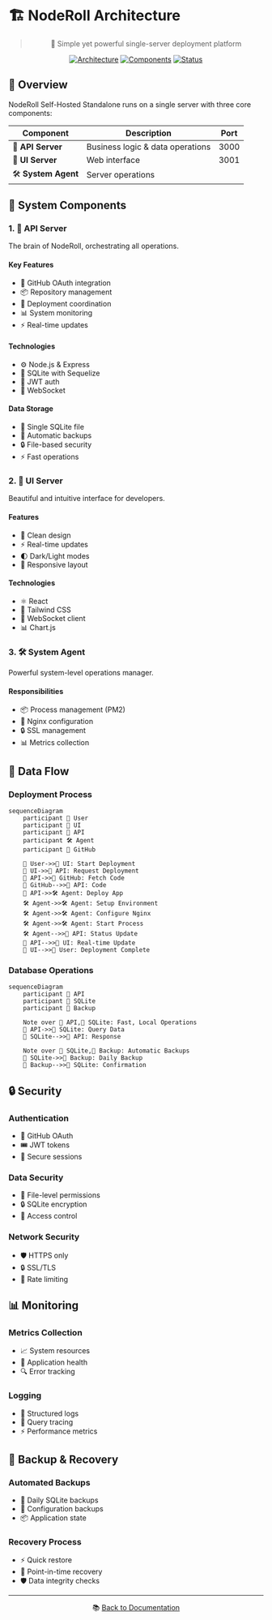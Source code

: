 # 🏗️ NodeRoll Architecture

<div align="center">

> 🎯 Simple yet powerful single-server deployment platform

[![Architecture](https://img.shields.io/badge/Architecture-Single_Server-blue.svg)]()
[![Components](https://img.shields.io/badge/Components-3-green.svg)]()
[![Status](https://img.shields.io/badge/Status-Active_Development-brightgreen.svg)]()

</div>

## 🎯 Overview

NodeRoll Self-Hosted Standalone runs on a single server with three core components:

| Component | Description | Port |
|-----------|-------------|------|
| 🚀 **API Server** | Business logic & data operations | 3000 |
| 🎨 **UI Server** | Web interface | 3001 |
| 🛠️ **System Agent** | Server operations |  |

## 🧩 System Components

### 1. 🚀 API Server
The brain of NodeRoll, orchestrating all operations.

#### Key Features
- 🔐 GitHub OAuth integration
- 📦 Repository management
- 🚀 Deployment coordination
- 📊 System monitoring
- ⚡ Real-time updates

#### Technologies
- ⚙️ Node.js & Express
- 💾 SQLite with Sequelize
- 🔑 JWT auth
- 🔌 WebSocket

#### Data Storage
- 📁 Single SQLite file
- 🔄 Automatic backups
- 🔒 File-based security
- ⚡ Fast operations

### 2. 🎨 UI Server
Beautiful and intuitive interface for developers.

#### Features
- 🎯 Clean design
- ⚡ Real-time updates
- 🌓 Dark/Light modes
- 📱 Responsive layout

#### Technologies
- ⚛️ React
- 🎨 Tailwind CSS
- 🔌 WebSocket client
- 📊 Chart.js

### 3. 🛠️ System Agent
Powerful system-level operations manager.

#### Responsibilities
- 📦 Process management (PM2)
- 🔄 Nginx configuration
- 🔒 SSL management
- 📊 Metrics collection

## 🔄 Data Flow

### Deployment Process
```mermaid
sequenceDiagram
    participant 👤 User
    participant 🎨 UI
    participant 🚀 API
    participant 🛠️ Agent
    participant 🐙 GitHub
    
    👤 User->>🎨 UI: Start Deployment
    🎨 UI->>🚀 API: Request Deployment
    🚀 API->>🐙 GitHub: Fetch Code
    🐙 GitHub-->>🚀 API: Code
    🚀 API->>🛠️ Agent: Deploy App
    🛠️ Agent->>🛠️ Agent: Setup Environment
    🛠️ Agent->>🛠️ Agent: Configure Nginx
    🛠️ Agent->>🛠️ Agent: Start Process
    🛠️ Agent-->>🚀 API: Status Update
    🚀 API-->>🎨 UI: Real-time Update
    🎨 UI-->>👤 User: Deployment Complete
```

### Database Operations
```mermaid
sequenceDiagram
    participant 🚀 API
    participant 💾 SQLite
    participant 📁 Backup
    
    Note over 🚀 API,💾 SQLite: Fast, Local Operations
    🚀 API->>💾 SQLite: Query Data
    💾 SQLite-->>🚀 API: Response
    
    Note over 💾 SQLite,📁 Backup: Automatic Backups
    💾 SQLite->>📁 Backup: Daily Backup
    📁 Backup-->>💾 SQLite: Confirmation
```

## 🔒 Security

### Authentication
- 🔑 GitHub OAuth
- 🎟️ JWT tokens
- 🔐 Secure sessions

### Data Security
- 📁 File-level permissions
- 🔒 SQLite encryption
- 🔑 Access control

### Network Security
- 🛡️ HTTPS only
- 🔒 SSL/TLS
- 🚫 Rate limiting

## 📊 Monitoring

### Metrics Collection
- 📈 System resources
- 🚦 Application health
- 🔍 Error tracking

### Logging
- 📝 Structured logs
- 🎯 Query tracing
- ⚡ Performance metrics

## 💾 Backup & Recovery

### Automated Backups
- 📁 Daily SQLite backups
- 🔄 Configuration backups
- 📦 Application state

### Recovery Process
- ⚡ Quick restore
- 🔄 Point-in-time recovery
- 🛡️ Data integrity checks

---

<div align="center">

📚 [Back to Documentation](../README.md)

</div>
